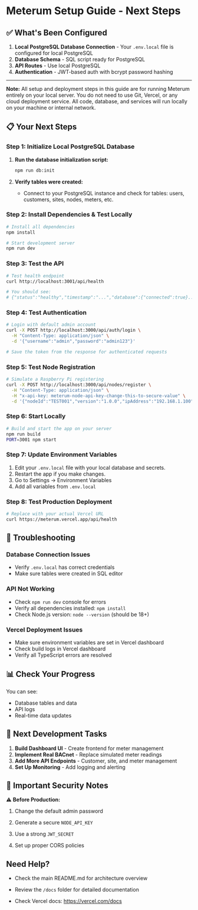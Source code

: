 # Meterum Setup Guide - Next Steps

## ✅ What's Been Configured

1. **Local PostgreSQL Database Connection** - Your `.env.local` file is configured for local PostgreSQL
2. **Database Schema** - SQL script ready for PostgreSQL
3. **API Routes** - Use local PostgreSQL
4. **Authentication** - JWT-based auth with bcrypt password hashing

---
**Note:** All setup and deployment steps in this guide are for running Meterum entirely on your local server. You do not need to use Git, Vercel, or any cloud deployment service. All code, database, and services will run locally on your machine or internal network.

## 📋 Your Next Steps


### Step 1: Initialize Local PostgreSQL Database

1. **Run the database initialization script:**
   ```bash
   npm run db:init
   ```

2. **Verify tables were created:**
   - Connect to your PostgreSQL instance and check for tables: users, customers, sites, nodes, meters, etc.

### Step 2: Install Dependencies & Test Locally

```bash
# Install all dependencies
npm install

# Start development server
npm run dev
```

### Step 3: Test the API

```bash
# Test health endpoint
curl http://localhost:3001/api/health

# You should see:
# {"status":"healthy","timestamp":"...","database":{"connected":true}...}
```

### Step 4: Test Authentication

```bash
# Login with default admin account
curl -X POST http://localhost:3000/api/auth/login \
  -H "Content-Type: application/json" \
  -d '{"username":"admin","password":"admin123"}'

# Save the token from the response for authenticated requests
```

### Step 5: Test Node Registration

```bash
# Simulate a Raspberry Pi registering
curl -X POST http://localhost:3000/api/nodes/register \
  -H "Content-Type: application/json" \
  -H "x-api-key: meterum-node-api-key-change-this-to-secure-value" \
  -d '{"nodeId":"TEST001","version":"1.0.0","ipAddress":"192.168.1.100"}'
```


### Step 6: Start Locally

```bash
# Build and start the app on your server
npm run build
PORT=3001 npm start
```


### Step 7: Update Environment Variables

1. Edit your `.env.local` file with your local database and secrets.
2. Restart the app if you make changes.
3. Go to Settings → Environment Variables
4. Add all variables from `.env.local`

### Step 8: Test Production Deployment

```bash
# Replace with your actual Vercel URL
curl https://meterum.vercel.app/api/health
```

## 🔧 Troubleshooting

### Database Connection Issues

- Verify `.env.local` has correct credentials
- Make sure tables were created in SQL editor

### API Not Working
- Check `npm run dev` console for errors
- Verify all dependencies installed: `npm install`
- Check Node.js version: `node --version` (should be 18+)

### Vercel Deployment Issues
- Make sure environment variables are set in Vercel dashboard
- Check build logs in Vercel dashboard
- Verify all TypeScript errors are resolved

## 📊 Check Your Progress



You can see:
- Database tables and data
- API logs
- Real-time data updates

## 🚀 Next Development Tasks

1. **Build Dashboard UI** - Create frontend for meter management
2. **Implement Real BACnet** - Replace simulated meter readings
3. **Add More API Endpoints** - Customer, site, and meter management
4. **Set Up Monitoring** - Add logging and alerting

## 📝 Important Security Notes

⚠️ **Before Production:**
1. Change the default admin password
2. Generate a secure `NODE_API_KEY`
3. Use a strong `JWT_SECRET`

5. Set up proper CORS policies

## Need Help?

- Check the main README.md for architecture overview
- Review the `/docs` folder for detailed documentation

- Check Vercel docs: https://vercel.com/docs